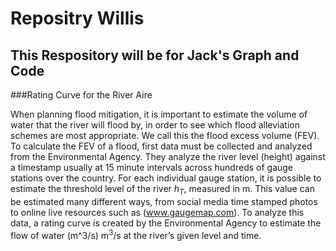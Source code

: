 # Repositry Willis

## This Respository will be for Jack's Graph and Code

###Rating Curve for the River Aire


When planning flood mitigation, it is important to estimate the volume of water that the river will flood by, in order to see which flood alleviation schemes are most appropriate. We call this the flood excess volume (FEV). To calculate the FEV of a flood, first data must be collected and analyzed from the Environmental Agency. They analyze the river level (height) against a timestamp usually at 15 minute intervals across hundreds of gauge stations over the country. For each individual gauge station, it is possible to estimate the threshold level of the river *h<sub>T</sub>*, measured in m. This value can be estimated many different ways, from social media time stamped photos to online live resources such as (www.gaugemap.com). To analyze this data, a rating curve is created by the Environmental Agency to estimate the flow of water (m^3/s) m<sup>3</sup>/s at the river’s given level and time. 
